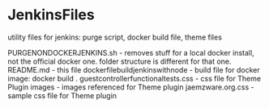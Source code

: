 # JenkinsFiles
utility files for jenkins: purge script, docker build file, theme files

PURGENONDOCKERJENKINS.sh - removes stuff for a local docker install, not the official docker one. folder structure is different for that one.
README.md - this file
dockerfilebuildjenkinswithnode - build file for docker image: docker build .
guestcontrollerfunctionaltests.css - css file for Theme Plugin
images - images referenced for Theme plugin
jaemzware.org.css - sample css file for Theme plugin